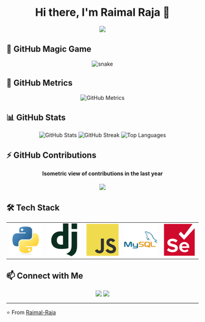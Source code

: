 <div align="center">
    <h1> Hi there, I'm Raimal Raja 👋</h1>
</div>

<p align="center">
<a href="https://github.com/Raimal-Raja"><img src="https://readme-typing-svg.herokuapp.com?lines=Data+Scientist;Python+Developer;Web+Scraping+Expert;Machine+Learning+Enthusiast&center=true&width=500&height=50"></a>
</p>

## 🐍 GitHub Magic Game

<p align="center">
 <img src="https://github.com/Raimal-Raja/Raimal-Raja/raw/output/github-contribution-grid-snake.svg" alt="snake">
</p>

## 🚀 GitHub Metrics

<p align="center">
  <img src="https://github.com/Raimal-Raja/Raimal-Raja/blob/main/github-metrics.svg" alt="GitHub Metrics">
</p>

## 📊 GitHub Stats

<p align="center">
  <img src="https://github-readme-stats.vercel.app/api?username=Raimal-Raja&show_icons=true&theme=dark" alt="GitHub Stats" />
  <img src="https://github-readme-streak-stats.herokuapp.com/?user=Raimal-Raja&theme=dark" alt="GitHub Streak" />
  <img src="https://github-profile-summary-cards.vercel.app/api/cards/repos-per-language?username=Raimal-Raja&theme=gruvbox" alt="Top Languages" />
</p>

## ⚡️ GitHub Contributions

<h4 align="center">Isometric view of contributions in the last year</h4>
<p align="center">
	<a href="./profile-3d-contrib/profile-night-rainbow.svg">
		<img width="900em" src="./profile-3d-contrib/profile-night-rainbow.svg">
	</a>
</p>

## 🛠 Tech Stack

<table width="80%">
<tr>
    <td align='center' width="150">
        <img src="https://github.com/devicons/devicon/blob/master/icons/python/python-original.svg" width="100">
    </td>
    <td align='center' width="150">
        <img src="https://github.com/devicons/devicon/blob/master/icons/django/django-plain.svg" width="100">
    </td>
    <td align='center' width="150">
        <img src="https://github.com/devicons/devicon/blob/master/icons/javascript/javascript-original.svg" width="100">
    </td>
    <td align='center' width="150">
        <img src="https://github.com/devicons/devicon/blob/master/icons/mysql/mysql-original-wordmark.svg" width="100">
    </td>
    <td align='center' width="150">
        <img src="https://github.com/devicons/devicon/blob/master/icons/selenium/selenium-original.svg" width="100">
    </td>
</tr>
</table>

## 📫 Connect with Me
<p align="center">
<a href="https://www.linkedin.com/in/raimal-raja-kolhi-9422351b6/"><img src="https://img.shields.io/badge/-Raimal%20Raja-0077B5?style=flat&logo=Linkedin&logoColor=white"/></a>
<a href="mailto:raimalrajagoal@gmail.com"><img src="https://img.shields.io/badge/-raimalrajagoal@gmail.com-D14836?style=flat&logo=Gmail&logoColor=white"/></a>
</p>

---
⭐️ From [Raimal-Raja](https://github.com/Raimal-Raja)
